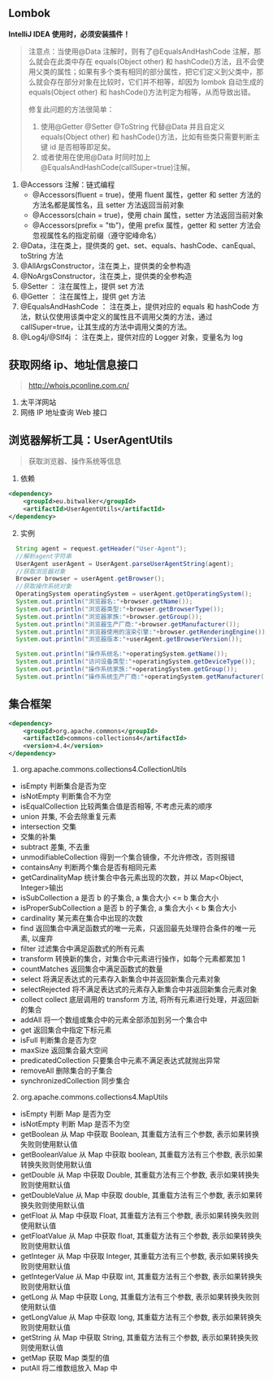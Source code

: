 ## Lombok

**IntelliJ IDEA 使用时，必须安装插件！**

> 注意点：当使用@Data 注解时，则有了@EqualsAndHashCode 注解，那么就会在此类中存在 equals(Object other) 和 hashCode()方法，且不会使用父类的属性；如果有多个类有相同的部分属性，把它们定义到父类中，那么就会存在部分对象在比较时，它们并不相等，却因为 lombok 自动生成的 equals(Object other) 和 hashCode()方法判定为相等，从而导致出错。
>
> 修复此问题的方法很简单：
>
> 1.  使用@Getter @Setter @ToString 代替@Data 并且自定义 equals(Object other) 和 hashCode()方法，比如有些类只需要判断主键 id 是否相等即足矣。
> 2.  或者使用在使用@Data 时同时加上@EqualsAndHashCode(callSuper=true)注解。

1. @Accessors 注解：链式编程
   - @Accessors(fluent = true)，使用 fluent 属性，getter 和 setter 方法的方法名都是属性名，且 setter 方法返回当前对象
   - @Accessors(chain = true)，使用 chain 属性，setter 方法返回当前对象
   - @Accessors(prefix = "tb")，使用 prefix 属性，getter 和 setter 方法会忽视属性名的指定前缀（遵守驼峰命名）
2. @Data，注在类上，提供类的 get、set、equals、hashCode、canEqual、toString 方法
3. @AllArgsConstructor，注在类上，提供类的全参构造
4. @NoArgsConstructor，注在类上，提供类的全参构造
5. @Setter ： 注在属性上，提供 set 方法
6. @Getter ： 注在属性上，提供 get 方法
7. @EqualsAndHashCode ： 注在类上，提供对应的 equals 和 hashCode 方法，默认仅使用该类中定义的属性且不调用父类的方法，通过 callSuper=true，让其生成的方法中调用父类的方法。
8. @Log4j/@Slf4j ： 注在类上，提供对应的 Logger 对象，变量名为 log

## 获取网络 ip、地址信息接口

> http://whois.pconline.com.cn/

1. 太平洋网站
2. 网络 IP 地址查询 Web 接口

## 浏览器解析工具：UserAgentUtils

> 获取浏览器、操作系统等信息

1. 依赖

```xml
<dependency>
    <groupId>eu.bitwalker</groupId>
    <artifactId>UserAgentUtils</artifactId>
</dependency>
```

2. 实例

```java
  String agent = request.getHeader("User-Agent");
  //解析agent字符串
  UserAgent userAgent = UserAgent.parseUserAgentString(agent);
  //获取浏览器对象
  Browser browser = userAgent.getBrowser();
  //获取操作系统对象
  OperatingSystem operatingSystem = userAgent.getOperatingSystem();
  System.out.println("浏览器名:"+browser.getName());
  System.out.println("浏览器类型:"+browser.getBrowserType());
  System.out.println("浏览器家族:"+browser.getGroup());
  System.out.println("浏览器生产厂商:"+browser.getManufacturer());
  System.out.println("浏览器使用的渲染引擎:"+browser.getRenderingEngine());
  System.out.println("浏览器版本:"+userAgent.getBrowserVersion());

  System.out.println("操作系统名:"+operatingSystem.getName());
  System.out.println("访问设备类型:"+operatingSystem.getDeviceType());
  System.out.println("操作系统家族:"+operatingSystem.getGroup());
  System.out.println("操作系统生产厂商:"+operatingSystem.getManufacturer());
```

## 集合框架

```xml
<dependency>
    <groupId>org.apache.commons</groupId>
    <artifactId>commons-collections4</artifactId>
    <version>4.4</version>
</dependency>
```

1.  org.apache.commons.collections4.CollectionUtils

- isEmpty 判断集合是否为空
- isNotEmpty 判断集合不为空
- isEqualCollection 比较两集合值是否相等, 不考虑元素的顺序
- union 并集, 不会去除重复元素
- intersection 交集
- 交集的补集
- subtract 差集, 不去重
- unmodifiableCollection 得到一个集合镜像，不允许修改，否则报错
- containsAny 判断两个集合是否有相同元素
- getCardinalityMap 统计集合中各元素出现的次数，并以 Map<Object, Integer>输出
- isSubCollection a 是否 b 的子集合, a 集合大小 <= b 集合大小
- isProperSubCollection a 是否 b 的子集合, a 集合大小 < b 集合大小
- cardinality 某元素在集合中出现的次数
- find 返回集合中满足函数式的唯一元素，只返回最先处理符合条件的唯一元素, 以废弃
- filter 过滤集合中满足函数式的所有元素
- transform 转换新的集合，对集合中元素进行操作，如每个元素都累加 1
- countMatches 返回集合中满足函数式的数量
- select 将满足表达式的元素存入新集合中并返回新集合元素对象
- selectRejected 将不满足表达式的元素存入新集合中并返回新集合元素对象
- collect collect 底层调用的 transform 方法, 将所有元素进行处理，并返回新的集合
- addAll 将一个数组或集合中的元素全部添加到另一个集合中
- get 返回集合中指定下标元素
- isFull 判断集合是否为空
- maxSize 返回集合最大空间
- predicatedCollection 只要集合中元素不满足表达式就抛出异常
- removeAll 删除集合的子集合
- synchronizedCollection 同步集合

2.  org.apache.commons.collections4.MapUtils

- isEmpty 判断 Map 是否为空
- isNotEmpty 判断 Map 是否不为空
- getBoolean 从 Map 中获取 Boolean, 其重载方法有三个参数, 表示如果转换失败则使用默认值
- getBooleanValue 从 Map 中获取 boolean, 其重载方法有三个参数, 表示如果转换失败则使用默认值
- getDouble 从 Map 中获取 Double, 其重载方法有三个参数, 表示如果转换失败则使用默认值
- getDoubleValue 从 Map 中获取 double, 其重载方法有三个参数, 表示如果转换失败则使用默认值
- getFloat 从 Map 中获取 Float, 其重载方法有三个参数, 表示如果转换失败则使用默认值
- getFloatValue 从 Map 中获取 float, 其重载方法有三个参数, 表示如果转换失败则使用默认值
- getInteger 从 Map 中获取 Integer, 其重载方法有三个参数, 表示如果转换失败则使用默认值
- getIntegerValue 从 Map 中获取 int, 其重载方法有三个参数, 表示如果转换失败则使用默认值
- getLong 从 Map 中获取 Long, 其重载方法有三个参数, 表示如果转换失败则使用默认值
- getLongValue 从 Map 中获取 long, 其重载方法有三个参数, 表示如果转换失败则使用默认值
- getString 从 Map 中获取 String, 其重载方法有三个参数, 表示如果转换失败则使用默认值
- getMap 获取 Map 类型的值
- putAll 将二维数组放入 Map 中
